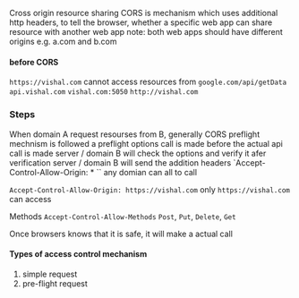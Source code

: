 Cross origin resource sharing
CORS is mechanism which uses additional http headers, to tell the browser, whether a specific web app can share resource with another web app
note: both web apps should have different origins e.g. a.com and b.com

#### before CORS
`https://vishal.com` cannot access resources from
`google.com/api/getData`
`api.vishal.com`
`vishal.com:5050`
`http://vishal.com`

### Steps
When domain A request resourses from B, generally CORS preflight mechnism is followed
a preflight options call is made before the actual api call is made
server / domain B will check the options and verify it
afer verification server / domain B will send the addition headers
`Accept-Control-Allow-Origin: * ``
any domian can all to call 

`Accept-Control-Allow-Origin: https://vishal.com`
only `https://vishal.com` can access 

Methods
`Accept-Control-Allow-Methods`
`Post`, `Put`, `Delete`, `Get`

Once browsers knows that it is safe, it will make a actual call

#### Types of access control mechanism
1. simple request
2. pre-flight request
